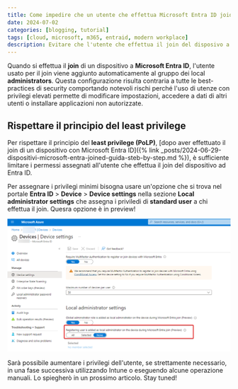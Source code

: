 ```yaml
---
title: Come impedire che un utente che effettua Microsoft Entra ID joid diventi administrator locale
date: 2024-07-02
categories: [blogging, tutorial]
tags: [cloud, microsoft, m365, entraid, modern workplace]
description: Evitare che l'utente che effettua il join del disposivo a Microsoft Entra ID diventi amministraotre locale me rimanga utente con privilegi standard
---
```

Quando si effettua il **join** di un dispositivo a **Microsoft Entra ID**, l'utente usato per il join viene aggiunto automaticamente al gruppo dei local **administrators**. Questa configurazione risulta contraria a tutte le best-practices di security comportando notevoli rischi perché l'uso di utenze con privilegi elevati permette di modificare impostazioni, accedere a dati di altri utenti o installare applicazioni non autorizzate.

## Rispettare il principio del least privilege
Per rispettare il principio del **least privilege (PoLP)**, [dopo aver effettuato il join di un dispositivo con Microsoft Entra ID]({% link _posts/2024-06-29-dispositivi-microsoft-entra-joined-guida-steb-by-step.md %}), è sufficiente limitare i permessi assegnati all'utente che effettua il join del dispositivo ad Entra ID.

Per assegnare i privilegi minimi bisogna usare un'opzione che si trova nel portale **Entra ID** > **Device** > **Device settings** nella sezione **Local administrator settings** che assegna i priviledi di **standard user** a chi effettua il join. Quesra opzione è in preview!

![standard user](/assets/2024-07-01/immagine1.png)

Sarà possibile aumentare i privilegi dell'utente, se strettamente necessario, in una fase successiva  utilizzando Intune o eseguendo alcune operazione manuali. Lo spiegherò in un prossimo articolo. Stay tuned!
